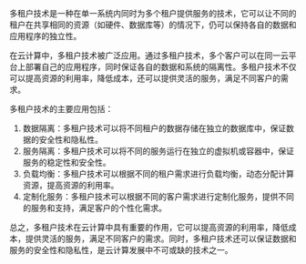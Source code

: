多租户技术是一种在单一系统内同时为多个租户提供服务的技术，它可以让不同的租户在共享相同的资源（如硬件、数据库等）的情况下，仍可以保持各自的数据和应用程序的独立性。

在云计算中，多租户技术被广泛应用。通过多租户技术，多个客户可以在同一云平台上部署自己的应用程序，同时保证各自的数据和系统的隔离性。多租户技术不仅可以提高资源的利用率，降低成本，还可以提供灵活的服务，满足不同客户的需求。

多租户技术的主要应用包括：

1. 数据隔离：多租户技术可以将不同租户的数据存储在独立的数据库中，保证数据的安全性和隐私性。
2. 服务隔离：多租户技术可以将不同的服务运行在独立的虚拟机或容器中，保证服务的稳定性和安全性。
3. 负载均衡：多租户技术可以根据不同的租户需求进行负载均衡，动态分配计算资源，提高资源的利用率。
4. 定制化服务：多租户技术可以根据不同的客户需求进行定制化服务，提供不同的服务和支持，满足客户的个性化需求。

总之，多租户技术在云计算中具有重要的作用，它可以提高资源的利用率，降低成本，提供灵活的服务，满足不同客户的需求。同时，多租户技术还可以保证数据和服务的安全性和隐私性，是云计算发展中不可或缺的技术之一。

